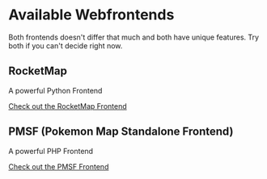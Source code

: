 # Available Webfrontends

Both frontends doesn't differ that much and both have unique features. Try both if you can't decide right now. 

## RocketMap

A powerful Python Frontend 

[Check out the RocketMap Frontend](https://github.com/cecpk/OSM-Rocketmap)

## PMSF (Pokemon Map Standalone Frontend)

A powerful PHP Frontend

[Check out the PMSF Frontend](https://github.com/whitewillem/PMSF)
